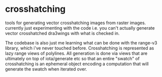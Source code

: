 # crosshatching
tools for generating vector crosshatching images from raster images. currently just experimenting with the code i.e. you can't actually generate vector crosshatched dra3wings with what is checked in.

The codebase is also just me learning what can be done with the range-v3 library, which i've never touched before. Crosshatching is represented as lazy range views of polylines. All generation is done via views that are ultimately on top of iota/generate etc so that an entire "swatch" of crosshatching is an ephemeral object encoding a computation that will generate the swatch when iterated over.
